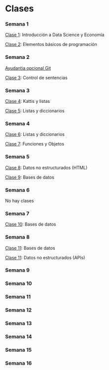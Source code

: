 # Clases

### Semana 1

[Clase 1](clase1_20180807): Introducción a Data Science y Economía

[Clase 2](clase2_20180809): Elementos básicos de programación

### Semana 2

[Ayudantia opcional Git]( https://github.com/calvarad/eae253b/blob/master/Ayudantias/Guia%20Git(Hub).ipynb )

[Clase 3](clase3_20180816): Control de sentencias

### Semana 3

[Clase 4](clase4_20180821): Kattis y listas

[Clase 5](clase5_20180823): Listas y diccionarios

### Semana 4

[Clase 6](clase6_20180828): Listas y diccionarios

[Clase 7](clase7_20180830): Funciones y Objetos

### Semana 5

[Clase 8](clase8_20180904): Datos no estructurados (HTML)

[Clase 9](clase9_20180906): Bases de datos

### Semana 6

No hay clases

### Semana 7

[Clase 10](clase10_20180920): Bases de datos

### Semana 8

[Clase 11](clase11_20180925): Bases de datos

[Clase 11](clase12_20180927): Datos no estructurados (APIs)

### Semana 9

### Semana 10

### Semana 11

### Semana 12

### Semana 13

### Semana 14

### Semana 15

### Semana 16
